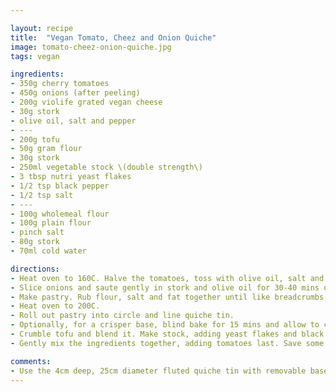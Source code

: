 ```yaml
---

layout: recipe
title:  "Vegan Tomato, Cheez and Onion Quiche"
image: tomato-cheez-onion-quiche.jpg
tags: vegan

ingredients:
- 350g cherry tomatoes
- 450g onions (after peeling)
- 200g violife grated vegan cheese
- 30g stork
- olive oil, salt and pepper
- ---
- 200g tofu
- 50g gram flour
- 30g stork
- 250ml vegetable stock \(double strength\)
- 3 tbsp nutri yeast flakes
- 1/2 tsp black pepper
- 1/2 tsp salt
- ---
- 100g wholemeal flour
- 100g plain flour
- pinch salt
- 80g stork
- 70ml cold water

directions:
- Heat oven to 160C. Halve the tomatoes, toss with olive oil, salt and pepper. Tip onto baking tray lined with greaseproof paper and place in oven for 30 mins.
- Slice onions and saute gently in stork and olive oil for 30-40 mins until soft and translucent.
- Make pastry. Rub flour, salt and fat together until like breadcrumbs with no lumps. Mix in the water and form into a ball. Cover with clingfilm and place in fridge for 30 mins.
- Heat oven to 200C.
- Roll out pastry into circle and line quiche tin.
- Optionally, for a crisper base, blind bake for 15 mins and allow to cool. Use screwed up greaseproof paper and ceramic beads.
- Crumble tofu and blend it. Make stock, adding yeast flakes and black pepper. Make a sauce with gram flour, stork, and stock. Cool a little, then add to tofu in blender and blend well.
- Gently mix the ingredients together, adding tomatoes last. Save some for the top. Pour into the quiche case and press tomatoes gently into top. Place in the oven for 25-30 mins until golden brown and firm.

comments: 
- Use the 4cm deep, 25cm diameter fluted quiche tin with removable base. It takes approx 1.4 litres to fill the pastry case.
---
```

